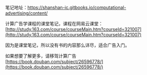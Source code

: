 笔记地址：https://shanshan-ic.gitbooks.io/computational-advertising/content/

计算广告学课程的课堂笔记，课程在网易云课堂：[http://study.163.com/course/courseMain.htm?courseId=321007](http://study.163.com/course/courseMain.htm?courseId=321007)

因为是课堂笔记，所以没有书的内容那么详尽，适合广告入门。

如果想要了解更多，请移驾计算广告[https://book.douban.com/subject/26596778/](https://book.douban.com/subject/26596778/)

